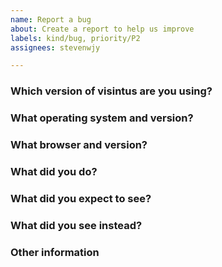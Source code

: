 ```yaml
---
name: Report a bug
about: Create a report to help us improve
labels: kind/bug, priority/P2
assignees: stevenwjy

---
```


<!-- 
Please specify in ISSUES TITLE whether you are addressing client/backend.
* bug(client) for client issues
* bug(backend) for backend issues
* bug(general) for general issues
-->

### Which version of visintus are you using?



### What operating system and version?
<!--
For example: [ all | Linux | Windows | MacOS | ... ]
-->



### What browser and version?
<!--
For example: [ all | Chrome XX | Firefox XX | IE XX | Safari XX | Mobile Chrome XX | Android X.X Web Browser | iOS XX Safari | iOS XX UIWebView | iOS XX WKWebView | ... ]
-->



### What did you do?
<!--
Please provide the steps to reproduce and if possible a minimal demo/screenshot(s) of the problem.
-->



### What did you expect to see?



### What did you see instead?



### Other information
<!--
For example: detailed explanation, stacktraces, related issues, suggestions how to fix, links for us to have context, eg. stackoverflow, gitter, etc)
-->


